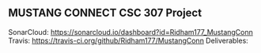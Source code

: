 ## MUSTANG CONNECT CSC 307 Project

SonarCloud: https://sonarcloud.io/dashboard?id=Ridham177_MustangConn
Travis: https://travis-ci.org/github/Ridham177/MustangConn
Deliverables: 
